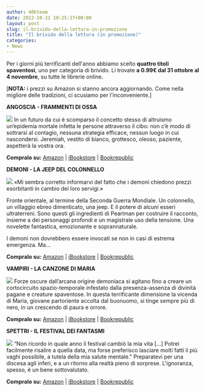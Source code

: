 ```yaml
---
author: 40kteam
date: 2012-10-31 10:25:27+00:00
layout: post
slug: il-brivido-della-lettura-in-promozione
title: "Il brivido della lettura (in promozione)"
categories:
- News
---
```


Per i giorni più terrificanti dell'anno abbiamo scelto **quattro titoli spaventosi**, uno per categoria di brivido. Li trovate **a 0.99€ dal 31 ottobre al 4 novembre**, su tutte le librerie online.

[**NOTA:** i prezzi su Amazon si stanno ancora aggiornando. Come nella migliore delle tradizioni, ci scusiamo per l'inconveniente.]

**ANGOSCIA - FRAMMENTI DI OSSA**

![](http://40k.it/wp-content/uploads/2012/10/9788865861011.jpeg) In un futuro da cui è scomparso il concetto stesso di altruismo un’epidemia mortale infetta le persone attraverso il cibo: non c’è modo di sottrarsi al contagio, nessuna strategia efficace, nessun luogo in cui nascondersi. Jeremiah, vestito di bianco, grottesco, oleoso, paziente, aspetterà la vostra ora.

**Compralo su:** [Amazon](http://www.amazon.it/Frammenti-di-ossa-ebook/dp/B0080BWCPM/ref=pd_sim_kinc_1) | [iBookstore](http://itunes.apple.com/it/book/frammenti-di-ossa/id524415141?mt=11) | [Bookrepublic](http://www.bookrepublic.it/book/9788865861011-frammenti-di-ossa/)



**DEMONI - LA JEEP DEL COLONNELLO**

![](http://40k.it/wp-content/uploads/2012/10/colonel-pearlman_I_ok.jpeg) «Mi sembra corretto informarvi del fatto che i demoni chiedono prezzi esorbitanti in cambio dei loro servigi.»

Fronte orientale, al termine della Seconda Guerra Mondiale. Un colonnello, un villaggio ebreo dimenticato, una jeep. E il potere di alcuni esseri ultraterreni. Sono questi gli ingredienti di Pearlman per costruire il racconto, insieme a dei personaggi profondi e un magistrale uso della tensione. Una novelette fantastica, emozionante e soprannaturale.

I demoni non dovrebbero essere invocati se non in casi di estrema emergenza. Ma…

**Compralo su:** [Amazon](http://www.amazon.it/La-jeep-del-colonnello-ebook/dp/B007CMNI80/ref=sr_1_1?ie=UTF8&qid=1351606242&sr=8-1) | [iBookstore](http://itunes.apple.com/it/book/la-jeep-del-colonnello/id481688785?mt=11) | [Bookrepublic](http://www.bookrepublic.it/book/9788865860687-la-jeep-del-colonnello/)

**VAMPIRI - LA CANZONE DI MARIA**

![](http://40k.it/wp-content/uploads/2012/10/canzone-vianco_I_sito.jpeg) Forze oscure dall’arcana origine demoniaca si agitano fino a creare un cortocircuito spazio-temporale infestato dalla presenza-assenza di divinità pagane e creature spaventose. In questa terrificante dimensione la vicenda di Maria, giovane partoriente accolta dal buonuomo, si tinge sempre più di nero, in un crescendo di paura e orrore.

**Compralo su:** [Amazon](http://www.amazon.it/dp/B004X6UGD8) | [iBookstore](http://itunes.apple.com/it/book/la-canzone-di-maria/id481667820?mt=11) | [Bookrepublic](http://www.bookrepublic.it/book/9788865860281-la-canzone-di-maria/)



**SPETTRI - IL FESTIVAL DEI FANTASMI**

![](http://40k.it/wp-content/uploads/2012/10/festival-hughes_i-1_t.jpeg) “Non ricordo in quale anno il festival cambiò la mia vita [...] Potrei facilmente risalire a quella data, ma forse preferisco lasciare molti fatti il più vaghi possibile, a tutela della mia salute mentale." Preparatevi per una discesa agli inferi, e a un ritorno alla realtà pieno di sorprese. L'ignoranza, spesso, è un bene sottovalutato.

**Compralo su:** [Amazon](http://www.amazon.it/dp/B004QO9VGK) | [iBookstore](http://itunes.apple.com/it/book/il-festival-dei-fantasmi/id481711298?mt=11) | [Bookrepublic](http://www.bookrepublic.it/book/9788865860519-il-festival-dei-fantasmi/)
